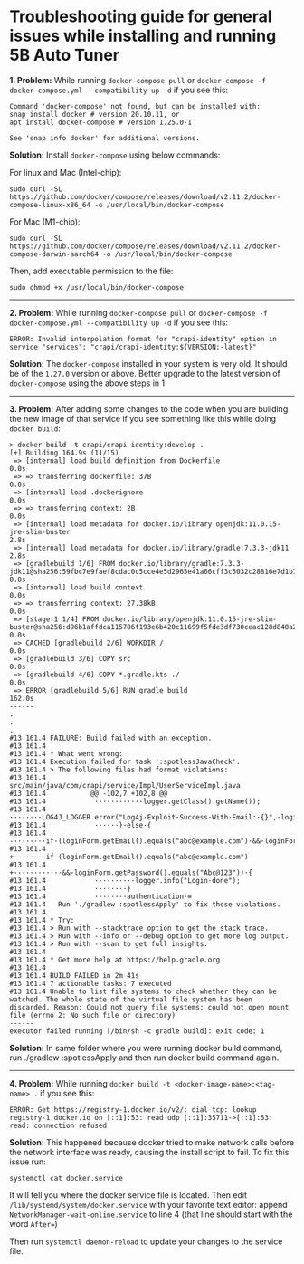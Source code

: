 # Troubleshooting guide for general issues while installing and running 5B Auto Tuner


**1. Problem:** While running `docker-compose pull` or `docker-compose -f docker-compose.yml --compatibility up -d` if you see this:
```
Command 'docker-compose' not found, but can be installed with:
snap install docker # version 20.10.11, or
apt install docker-compose # version 1.25.0-1

See 'snap info docker' for additional versions.
```

**Solution:** Install `docker-compose` using below commands:

For linux and Mac (Intel-chip):
```shell
sudo curl -SL https://github.com/docker/compose/releases/download/v2.11.2/docker-compose-linux-x86_64 -o /usr/local/bin/docker-compose
```

For Mac (M1-chip):
```shell
sudo curl -SL https://github.com/docker/compose/releases/download/v2.11.2/docker-compose-darwin-aarch64 -o /usr/local/bin/docker-compose
```

Then, add executable permission to the file:
```shell
sudo chmod +x /usr/local/bin/docker-compose
```

---


**2. Problem:** While running `docker-compose pull` or `docker-compose -f docker-compose.yml --compatibility up -d` if you see this:
```
ERROR: Invalid interpolation format for "crapi-identity" option in service "services": "crapi/crapi-identity:${VERSION:-latest}"
```

**Solution:** The `docker-compose` installed in your system is very old. It should be of the `1.27.0` version or above. Better upgrade to the latest version of `docker-compose` using the above steps in 1.

---

**3. Problem:** After adding some changes to the code when you are building the new image of that service if you see something like this while doing `docker build`:
```
> docker build -t crapi/crapi-identity:develop .
[+] Building 164.9s (11/15)
 => [internal] load build definition from Dockerfile                                                                                                        0.0s
 => => transferring dockerfile: 37B                                                                                                                         0.0s
 => [internal] load .dockerignore                                                                                                                           0.0s
 => => transferring context: 2B                                                                                                                             0.0s
 => [internal] load metadata for docker.io/library openjdk:11.0.15-jre-slim-buster                                                                          2.8s
 => [internal] load metadata for docker.io/library/gradle:7.3.3-jdk11                                                                                       2.8s
 => [gradlebuild 1/6] FROM docker.io/library/gradle:7.3.3-jdk11@sha256:59fbc7e9faef8cdac0c5cce4e5d2965e41a66cff3c5032c28816e7d1b7ac4b68                     0.0s
 => [internal] load build context                                                                                                                           0.0s
 => => transferring context: 27.38kB                                                                                                                        0.0s
 => [stage-1 1/4] FROM docker.io/library/openjdk:11.0.15-jre-slim-buster@sha256:d96b1affdca115786f193e6b420c11699f5fde3df730ceac128d840a2aa51073            0.0s
 => CACHED [gradlebuild 2/6] WORKDIR /                                                                                                                      0.0s
 => [gradlebuild 3/6] COPY src                                                                                                                              0.0s
 => [gradlebuild 4/6] COPY *.gradle.kts ./                                                                                                                  0.0s
 => ERROR [gradlebuild 5/6] RUN gradle build                                                                                                                162.0s
------
.
.
.
#13 161.4 FAILURE: Build failed with an exception.
#13 161.4
#13 161.4 * What went wrong:
#13 161.4 Execution failed for task ':spotlessJavaCheck'.
#13 161.4 > The following files had format violations:
#13 161.4       src/main/java/com/crapi/service/Impl/UserServiceImpl.java
#13 161.4           @@ -102,7 +102,8 @@
#13 161.4            ············logger.getClass().getName());
#13 161.4            ········LOG4J_LOGGER.error("Log4j·Exploit·Success·With·Email:·{}",·loginForm.getEmail());
#13 161.4            ······}·else·{
#13 161.4           -········if·(loginForm.getEmail().equals("abc@example.com")·&&·loginForm.getPassword().equals("Abc@123"))·{
#13 161.4           +········if·(loginForm.getEmail().equals("abc@example.com")
#13 161.4           +············&&·loginForm.getPassword().equals("Abc@123"))·{
#13 161.4            ··········logger.info("Login·done");
#13 161.4            ········}
#13 161.4            ········authentication·=
#13 161.4   Run './gradlew :spotlessApply' to fix these violations.
#13 161.4
#13 161.4 * Try:
#13 161.4 > Run with --stacktrace option to get the stack trace.
#13 161.4 > Run with --info or --debug option to get more log output.
#13 161.4 > Run with --scan to get full insights.
#13 161.4
#13 161.4 * Get more help at https://help.gradle.org
#13 161.4
#13 161.4 BUILD FAILED in 2m 41s
#13 161.4 7 actionable tasks: 7 executed
#13 161.4 Unable to list file systems to check whether they can be watched. The whole state of the virtual file system has been discarded. Reason: Could not query file systems: could not open mount file (errno 2: No such file or directory)
------
executor failed running [/bin/sh -c gradle build]: exit code: 1
```

**Solution:** In same folder where you were running docker build command, run
./gradlew :spotlessApply and then run docker build command again.

---

**4. Problem:**  While running `docker build -t <docker-image-name>:<tag-name> .` if you see this:
```
ERROR: Get https://registry-1.docker.io/v2/: dial tcp: lookup registry-1.docker.io on [::1]:53: read udp [::1]:35711->[::1]:53: read: connection refused
```

**Solution:** This happened because docker tried to make network calls before the network interface was ready, causing the install script to fail. To fix this issue run:
```shell
systemctl cat docker.service
```
It will tell you where the docker service file is located. Then edit `/lib/systemd/system/docker.service` with your favorite text editor: append `NetworkManager-wait-online.service` to line 4 (that line should start with the word `After=`)

Then run `systemctl daemon-reload` to update your changes to the service file.
